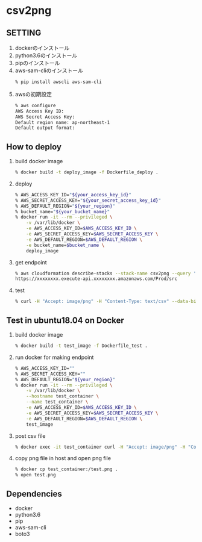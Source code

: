 # csv2png

## SETTING
1. dockerのインストール
1. python3.6のインストール
1. pipのインストール
1. aws-sam-cliのインストール
    ```sh
    % pip install awscli aws-sam-cli
    ```
1. awsの初期設定
    ```sh
    % aws configure
    AWS Access Key ID: 
    AWS Secret Access Key:
    Default region name: ap-northeast-1
    Default output format:
    ```

## How to deploy
1. build docker image
    ```sh
    % docker build -t deploy_image -f Dockerfile_deploy .
    ```
1. deploy
    ```sh
    % AWS_ACCESS_KEY_ID="${your_access_key_id}"
    % AWS_SECRET_ACCESS_KEY="${your_secret_access_key_id}"
    % AWS_DEFAULT_REGION="${your_region}"
    % bucket_name="${your_bucket_name}"
    % docker run -it --rm --privileged \
        -v /var/lib/docker \
        -e AWS_ACCESS_KEY_ID=$AWS_ACCESS_KEY_ID \
        -e AWS_SECRET_ACCESS_KEY=$AWS_SECRET_ACCESS_KEY \
        -e AWS_DEFAULT_REGION=$AWS_DEFAULT_REGION \
        -e bucket_name=$bucket_name \
        deploy_image
    ```
1. get endpoint
    ```sh
    % aws cloudformation describe-stacks --stack-name csv2png --query 'Stacks[].Outputs' | grep https | sed "s/.*\"\(https.*\)\".*/\1/"
    https://xxxxxxxx.execute-api.xxxxxxxx.amazonaws.com/Prod/src
    ```
1. test
    ```sh
    % curl -H "Accept: image/png" -H "Content-Type: text/csv" --data-binary "@test.csv" -X POST ${endpoint} -o test.png
    ```

## Test in ubuntu18.04 on Docker
1. build docker image
    ```sh
    % docker build -t test_image -f Dockerfile_test .
    ```
1. run docker for making endpoint
    ```sh
    % AWS_ACCESS_KEY_ID=""
    % AWS_SECRET_ACCESS_KEY=""
    % AWS_DEFAULT_REGION="${your_region}"
    % docker run -it --rm --privileged \
        -v /var/lib/docker \
        --hostname test_container \
        --name test_container \
        -e AWS_ACCESS_KEY_ID=$AWS_ACCESS_KEY_ID \
        -e AWS_SECRET_ACCESS_KEY=$AWS_SECRET_ACCESS_KEY \
        -e AWS_DEFAULT_REGION=$AWS_DEFAULT_REGION \
        test_image
    ```
1. post csv file
    ```sh
    % docker exec -it test_container curl -H "Accept: image/png" -H "Content-Type: text/csv" --data-binary "@/csv2png/test.csv" -X POST http://127.0.0.1:3000/src -o test.png
    ```
1. copy png file in host and open png file
    ```sh
    % docker cp test_container:/test.png .
    % open test.png
    ```

## Dependencies
* docker
* python3.6
* pip
* aws-sam-cli
* boto3
